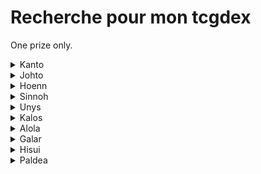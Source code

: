 # Recherche pour mon tcgdex

One prize only.

<details>
  <summary>Kanto</summary>

  * Florizare
  * Dracaufeu
  * Chrisacier 
  * Papilusion
  * Asticot
  * Conconfort
  * Dardagnan 
  * Roucoups 
  * Roucarnage
  * Ratata 
  * Ratatac
  * Rapasdepic
  * Abo 
  * Sabelette 
  * Sablaireau
  * Nidoran
  * Nidorino 
  * Nidoqueen 
  * Nidoran
  * Nidorina 
  * Nidoking 
  * Raflesia
  * Mimitos 
  * Aeromith 
  * Arcanin
  * Tetarte
  * Kadabra 
  * Alakazam
  * Mackogneur
  * Chetiflor
  * Boustiflor
  * Empiflor 
  * Tentacruelle
  * Racaillou
  * Grolem 
  * Galopa
  * Doduo 
  * Dotrio
  * Crustabri
  * Krabi 
  * Kraboss
  * Noeunoeuf
  * Osselait
  * Osateur
  * Kiklee 
  * Tignon 
  * Smogo 
  * Smogogo
  * Rhinocéros
  * Sacdeneu
  * Kangourex 
  * Poissirene 
  * Poissonroi 
  * M.mime (normal)
  * Scarabrute
  * Aquali
  * Voltali 
  * Pyroli 
  * Amonita 
  * Amonistar
  * Kabuto 
  * Kabutops
  * Ptera 
  * Articodin 
  * Elector 
  * Sulfura
  * Draco 
  * Mewtho 
</details>

<details>
  <summary>Johto</summary>

  * Germignon
  * Meganium 
  * Macronium 
  * Feurisson 
  * Typhlosion
  * Fouinette
  * Fouinard
  * Pichu 
  * Toudoudou 
  * Pharamp 
  * Joligleur 
  * Tarpau 
  * Granivol 
  * Cotovol 
  * Axoloto 
  * Maraiste
  * Mentali
  * Zarbi 
  * Qubutoké
  * Foretress 
  * Qwilfish
  * Caratroc
  * Tedioursa
  * Marcacrin 
  * Cochignon
  * Corayon 
  * Demanta 
  * Phampi 
  * Donphan  
  * Queulorior
  * Debugan 
  * Lipouti 
  * Elekid 
  * Ecremeuh 
  * Raikou 
  * Suicune 
  * Lugia
  * CElebi
</details>

<details>
  <summary>Hoenn</summary>

  * Massko
  * Jungko
  * Galifeu
  * Brasegali
  * Gobou
  * Flobio
  * Laggron
  * Zigzaton
  * Lineon
  * Charmillon
  * Blindalisse
  * Papinox
  * Nenupio
  * Lombre
  * Ludicolo
  * Granipio
  * Nirondelle
  * Helldelle
  * Gardevoir
  * Paresscool
  * Monaflemit
  * Ningale
  * Ninjask
  * Munja
  * Hariyama
  * Azurill
  * Skity
  * Delcatty
  * Galeking
  * Negapi
  * Luciole
  * Lumivole
  * Gloupti
  * Avaltou
  * Sharpedo
  * Wailmer
  * Wailord
  * Spoing
  * Groret
  * Tilton
  * Altaria
  * Barloche
  * Barbicha
  * Lilia
  * Vacilys
  * Anorith
  * Armaldo
  * Kekleon
  * Teraclop
  * Okéoké
  * Obali
  * Phogleur
  * Kaimorse
  * Coquiperl
  * Serpang
  * Rosabyss
  * Dratak
  * Regirock
  * Regice
  * Registell
  * Latias
  * Groudon
  * Rayquaza
  * Deoxis (formes Attaque, defense & vitesse)
  * Morpheo (formes eau, feu & glace)
</details>

<details>
  <summary>Sinnoh</summary>

  * Pingoleon
  * Crikzik
  * Melocrik
  * Rozbouton
  * Charkos
  * Dinoclier
  * Bastiodon
  * Cheniselle (rose & jaune)
  * Papilord
  * Apireine
  * Ceriflor
  * Lockpin
  * Chaglam
  * Chafreu
  * Korillon
  * Moufouette
  * Moufflair
  * Mime Jr
  * Ptiravi
  * Carchacrok
  * Goinfrex
  * Hippopotas
  * Hoppodocus
  * Rapion
  * Drascor
  * Vortente
  * Ecayon
  * Lumineon
  * Bouldeneu
  * Mamochon
  * Galame
  * Momartik
  * Creelf
  * Crefadet
  * Crefodet
  * Dialgo (forme originelle)
  * Palkia (forme originelle)
  * Giratina (les 2 formes)
  * Darkrai
  * Shaimin (forme hérisson)
  * Arceus
  * Motisma (formes feu, glace, eau)
</details>

<details>
  <summary>Unys</summary>

  * Vipelierre
  * Lianaja
  * Majaspic
  * Grokui
  * Grotichon
  * Roitiflam
  * Moustillon
  * Mateloutre
  * Clamiral
  * Ratentif
  * Miradar
  * Ponchien
  * Mastouffe
  * Feuilloutan
  * Mushana
  * Zebibron
  * Nodulithe
  * Geolithe
  * Chovsourir
  * Betochef
  * Tritonde
  * Crapuscule
  * Judokrak
  * Larveyette
  * Manternelle
  * Brutapode
  * Fragilady
  * Bargantua (Rouge & bleu)
  * Darumacho (les 2 formes)
  * Crabaraque
  * Baggiguane
  * Tutankafer
  * Carapagos
  * Arkeapti
  * Aeropterix
  * Miamiasme
  * Nucleos
  * Couaneton
  * Lakmecygne
  * Sorboul
  * Vivaldain (les 4 formes)
  * Haydaim (les 4 formes)
  * Carabing
  * Lancargot
  * Gaulet
  * Viskuse (les 2 formes)
  * Moyade (les 2 formes)
  * Clic
  * Cliticlic
  * Ohmassacre
  * Neitram
  * Lugulabre
  * Limaspeed
  * Limonde
  * Drakkarmin
  * Gueriaigle
  * Vostourno
  * Vaututrice
  * Trioxhydre
  * Terrakium
  * Viridium
  * Boreas (totemique)
  * Fulguris (totemique)
  * Reshiram
  * Demeteros (totemique)
  * Kyurem (white & black)
  * Meloetta (les 2 formes)
</details>

<details>
  <summary>Kalos</summary>

  * Boguérisse
  * Blindépique
  * Croaporal
  * Amphinobi
  * Excavarenne
  * Nemelios (femelle)
  * Mistigrix (male & femelle)
  * Dimocles
  * Exagide
  * Fluvetin
  * Cocotine
  * Cupcanaille
  * Oppermine
  * Kravarech
  * Ptyranidur
  * Rexilius
  * Amagara
  * Dragmara
  * Strassie
  * Colimucus
  * Muplodocus
  * Desseliandre
  * Grelacon
  * Bruyverne
  * Xerneas
  * Zygarde (formes chien & 100%)
  * Diancie
  * Hoopa (les 2 formes)
</details>

<details>
  <summary>Alola</summary>

  * Felinferno
  * Otaquin
  * Otarlette
  * Oratoria
  * Picassaut
  * Piclairon
  * Bazoucan
  * Lucanon
  * Plumeline (rose & bleu)
  * Lougaroc (nuit et crepuscule)
  * Froussardine (les 2 formes)
  * Predasterie
  * Bourinos
  * Araqua
  * Tarenbulle
  * Floramantis
  * Sucreine
  * Guerilande
  * Type:0
  * Silvalié
  * Meteno (toutes les formes sauf le rose)
  * Togedemaru
  * Mimiqui
  * Sinistrail
  * Bebecaille
  * Ecaid
  * Ekaiser
  * Tokoriko
  * Tokopillon
  * Tokopisco
  * Cosmog
  * Cosmovum
  * Solgaleo
  * Lunala
  * Zeroid
  * Mouscoto
  * Cancrelove
  * Cablifere
  * Bamboiselle
  * Katagami
  * Angloutiran
  * Necrozma (toutes les formes)
  * Marshado
  * Vemini
  * Mandrillon
  * Ama*ama
  * Pierroteknik
  * Melmetal
  * Raichu
  * Sabelette
  * Sablaireau
  * Goupix
  * Feunard
  * Triopikeur
  * Miasous
  * Persian
  * Racaillou
  * Gravalanch
  * Grolem
  * Tadmorv
  * Noadkoko
  * Ossatueur
</details>

<details>
  <summary>Galar</summary>

  * Badabouin
  * Arrozard
  * Roublenard
  * Tournicoton
  * Khélocrok
  * Wagomine
  * Monthracite
  * Pomdrapi
  * Dratatin
  * Nigosier
  * Embrochet
  * Hastacudo
  * Fourbelin
  * Ixon
  * M. Glaquette
  * Tutékri
  * Cremy
  * Charmilly
  * Bekaglacon (forme tete ronde)
  * Galvagon
  * Galvagla
  * Hydragon
  * Hydragla
  * Fantyrm
  * Zamazenta
  * Ethernatos
  * Wushours
  * Shifours (les 2 formes)
  * Zarude
  * Regieleki
  * Spectreval
  * Sylveroi (les 3 formes)
  * Smoggogo
  * Corayon
  * Ponyta
  * Galopa
  * Ramoloss
  * Flagadoss
  * Roigada
  * Artikodin
  * Elektor
  * Sulfura
  * Zigzaton
  * Lineon
  * Darumacho (les 2 formes)
  * Tutafeh
</details>

<details>
  <summary>Hisui</summary>

  * Cerbylin
  * Hachecateur
  * Ursaking
  * Paragruel (male & femelle)
  * Farfurex
  * Qwilpik
  * Amovenus (les 2 formes)
  * Voltorbe
  * Electrode
  * Typhlosion
  * Qwilfish
  * Farfuret
  * Clamiral
  * Fragilady
  * Zorua
  * Zoroark
  * Colimucus
  * Muplodocus
  * Seracrawl
  * Archeduc
</details>

<details>
  <summary>Paldea</summary>

  * Miascarade
  * Flamigator
  * Ampibidou
  * Floreclat
  * Courousinge
  * Terraiste
  * Pelage sablé
  * Gromago
  * Serpente eau
  * Vert de fer
  * Poltchageist
  * Fortusimia
  * Ogerpon (toutes les formes)
  * Pondralugon
  * Pomdorochi
  * Ire foudre
  * Terapagos (les 2 formes)
  * Pechaminus
  * Tauros (forme eau)
</details>
